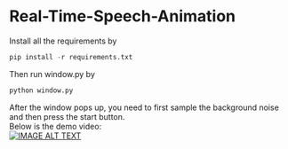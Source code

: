 # Real-Time-Speech-Animation
Install all the requirements by<br/>
```python
pip install -r requirements.txt
```
Then run window.py by<br/>
```python
python window.py
```
After the window pops up, you need to first sample the background noise and then press the start button.<br/>
Below is the demo video:<br/>
[![IMAGE ALT TEXT](http://img.youtube.com/vi/7A9vIIs5Y7k/0.jpg)](https://www.youtube.com/watch?v=7A9vIIs5Y7k)
